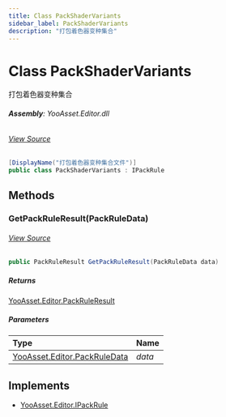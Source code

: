 ```yaml
---
title: Class PackShaderVariants
sidebar_label: PackShaderVariants
description: "打包着色器变种集合"
---
```

# Class PackShaderVariants
打包着色器变种集合

###### **Assembly**: YooAsset.Editor.dll
###### [View Source](https://github.com/tuyoogame/YooAsset/blob/main/Assets/YooAsset/Editor/AssetBundleCollector/DefaultPackRule.cs#L183)
```csharp title="Declaration"
[DisplayName("打包着色器变种集合文件")]
public class PackShaderVariants : IPackRule
```
## Methods
### GetPackRuleResult(PackRuleData)

###### [View Source](https://github.com/tuyoogame/YooAsset/blob/main/Assets/YooAsset/Editor/AssetBundleCollector/DefaultPackRule.cs#L186)
```csharp title="Declaration"
public PackRuleResult GetPackRuleResult(PackRuleData data)
```

##### Returns

[YooAsset.Editor.PackRuleResult](../YooAsset.Editor/PackRuleResult.md)

##### Parameters

| Type | Name |
|:--- |:--- |
| [YooAsset.Editor.PackRuleData](../YooAsset.Editor/PackRuleData.md) | *data* |


## Implements

* [YooAsset.Editor.IPackRule](../YooAsset.Editor/IPackRule.md)
